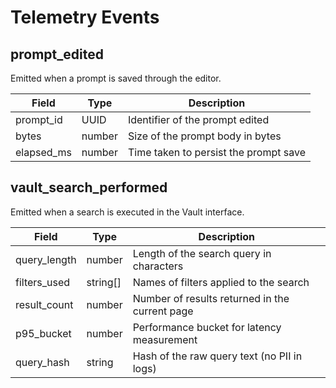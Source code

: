 # Telemetry Events

## prompt_edited

Emitted when a prompt is saved through the editor.

| Field       | Type   | Description                           |
|-------------|--------|---------------------------------------|
| prompt_id   | UUID   | Identifier of the prompt edited       |
| bytes       | number | Size of the prompt body in bytes      |
| elapsed_ms  | number | Time taken to persist the prompt save |

## vault_search_performed

Emitted when a search is executed in the Vault interface.

| Field          | Type     | Description                                      |
|----------------|----------|--------------------------------------------------|
| query_length   | number   | Length of the search query in characters         |
| filters_used   | string[] | Names of filters applied to the search           |
| result_count   | number   | Number of results returned in the current page   |
| p95_bucket     | number   | Performance bucket for latency measurement       |
| query_hash     | string   | Hash of the raw query text (no PII in logs)      |
